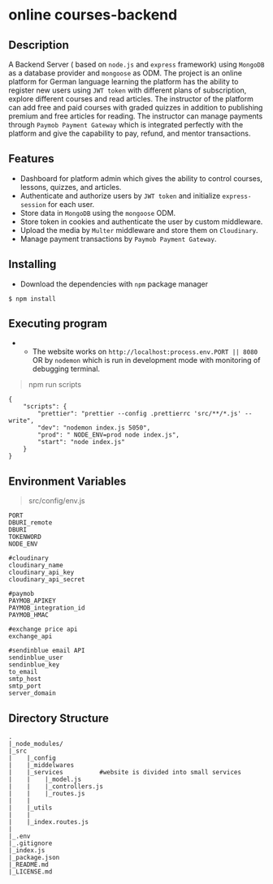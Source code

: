 # online courses-backend

## Description
A Backend Server ( based on `node.js` and `express` framework) using `MongoDB` as a database provider and `mongoose` as ODM.
The project is an online platform for German language learning the platform has the ability to register new users using `JWT token` with different plans of subscription, explore different courses and read articles. The instructor of the platform can add free and paid courses with graded quizzes in addition to publishing premium and free articles for reading. The instructor can manage payments through `Paymob Payment Gateway` which is integrated perfectly with the platform and give the capability to pay, refund, and mentor transactions.


## Features
* Dashboard for platform admin which gives the ability to control courses, lessons, quizzes, and articles.
* Authenticate and authorize users by `JWT token` and initialize `express-session` for each user.
* Store data in `MongoDB` using the `mongoose` ODM.
* Store token in cookies and authenticate the user by custom middleware.
* Upload the media by `Multer` middleware and store them on `Cloudinary`.
* Manage payment transactions by `Paymob Payment Gateway`.

## Installing

* Download the dependencies with `npm` package manager
```
$ npm install
```
## Executing program
* * The website works on `http://localhost:process.env.PORT || 8080` OR by `nodemon` which is run in development mode with monitoring of debugging terminal.

>npm run scripts
```
{
    "scripts": {
        "prettier": "prettier --config .prettierrc 'src/**/*.js' --write",
        "dev": "nodemon index.js 5050",
        "prod": " NODE_ENV=prod node index.js",
        "start": "node index.js"
    }
}
```
## Environment Variables 
> src/config/env.js
```
PORT
DBURI_remote
DBURI
TOKENWORD
NODE_ENV

#cloudinary
cloudinary_name
cloudinary_api_key
cloudinary_api_secret

#paymob
PAYMOB_APIKEY
PAYMOB_integration_id
PAYMOB_HMAC

#exchange price api
exchange_api

#sendinblue email API
sendinblue_user
sendinblue_key
to_email
smtp_host
smtp_port
server_domain

```

## Directory Structure

```
.
|_node_modules/
|_src
|    |_config
|    |_middelwares
|    |_services          #website is divided into small services
|    |    |_model.js
|    |    |_controllers.js            
|    |    |_routes.js
|    |    
|    |_utils
|    |
|    |_index.routes.js
|
|_.env
|_.gitignore
|_index.js
|_package.json
|_README.md
|_LICENSE.md
```
